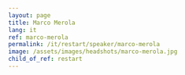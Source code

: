 ```yaml
---
layout: page
title: Marco Merola
lang: it
ref: marco-merola
permalink: /it/restart/speaker/marco-merola
image: /assets/images/headshots/marco-merola.jpg
child_of_ref: restart
---
```

